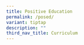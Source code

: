 ```yaml
---
title: Positive Education
permalink: /posed/
variant: tiptap
description: ""
third_nav_title: Curriculum
---
```

